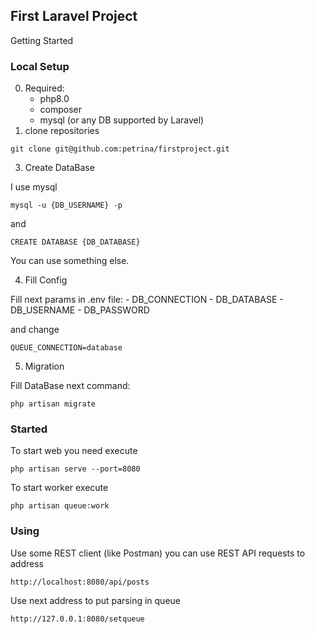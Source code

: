 ## First Laravel Project

Getting Started

### Local Setup

0. Required:
    - php8.0
    - composer
    - mysql (or any DB supported by Laravel)
1. clone repositories

`git clone git@github.com:petrina/firstproject.git`

3. Create DataBase

I use mysql 

`mysql -u {DB_USERNAME} -p`

and 

`CREATE DATABASE {DB_DATABASE}`

You can use something else.

4. Fill Config

Fill next params in .env file:
    - DB_CONNECTION
    - DB_DATABASE
    - DB_USERNAME
    - DB_PASSWORD

and change 

`QUEUE_CONNECTION=database`

5. Migration

Fill DataBase next command:

`php artisan migrate`

### Started

To start web you need execute

`php artisan serve --port=8080`

To start worker execute

`php artisan queue:work`

### Using

Use some REST client (like Postman) you can use REST API requests to address

`http://localhost:8080/api/posts`

Use next address to put parsing in queue

`http://127.0.0.1:8080/setqueue`
